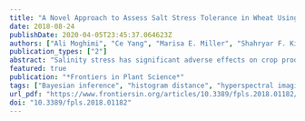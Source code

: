 ```yaml
---
title: "A Novel Approach to Assess Salt Stress Tolerance in Wheat Using Hyperspectral Imaging"
date: 2018-08-24
publishDate: 2020-04-05T23:45:37.064623Z
authors: ["Ali Moghimi", "Ce Yang", "Marisa E. Miller", "Shahryar F. Kianian", "Peter M. Marchetto"]
publication_types: ["2"]
abstract: "Salinity stress has significant adverse effects on crop productivity and yield. The primary goal of this study was to quantitatively rank salt tolerance in wheat using hyperspectral imaging. Four wheat lines were assayed in a hydroponic system with control and salt treatments (0 and 200mM NaCl). Hyperspectral images were captured one day after salt application when there were no visual symptoms. Subsequent to necessary preprocessing tasks, two endmembers, each representing one of the treatment, were identified in each image using successive volume maximization. To simplify image analysis and interpretation, similarity of all pixels to the salt endmember was calculated by a technique proposed in this study, referred to as vector-wise similarity measurement. Using this approach allowed high-dimensional hyperspectral images to be reduced to one-dimensional gray-scale images while retaining all relevant information. Two methods were then utilized to analyze the gray-scale images: minimum difference of pair assignments and Bayesianmethod. The rankings of bothmethods were similar and consistent with the expected ranking obtained by conventional phenotyping experiments and historical evidence of salt tolerance. This research highlights the application of machine learning in hyperspectral image analysis for phenotyping of plants in a quantitative, interpretable, and non-invasive manner."
featured: true
publication: "*Frontiers in Plant Science*"
tags: ["Bayesian inference", "histogram distance", "hyperspectral imaging", "image processing", "machine learning", "phenotyping", "salt stress", "wheat"]
url_pdf: "https://www.frontiersin.org/articles/10.3389/fpls.2018.01182/pdf"
doi: "10.3389/fpls.2018.01182"
---
```

